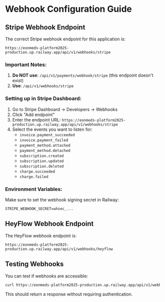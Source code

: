 # Webhook Configuration Guide

## Stripe Webhook Endpoint

The correct Stripe webhook endpoint for this application is:

```
https://eonmeds-platform2025-production.up.railway.app/api/v1/webhooks/stripe
```

### Important Notes:

1. **Do NOT use**: `/api/v1/payments/webhook/stripe` (this endpoint doesn't exist)
2. **Use**: `/api/v1/webhooks/stripe`

### Setting up in Stripe Dashboard:

1. Go to Stripe Dashboard → Developers → Webhooks
2. Click "Add endpoint"
3. Enter the endpoint URL: `https://eonmeds-platform2025-production.up.railway.app/api/v1/webhooks/stripe`
4. Select the events you want to listen for:
   - `invoice.payment_succeeded`
   - `invoice.payment_failed`
   - `payment_method.attached`
   - `payment_method.detached`
   - `subscription.created`
   - `subscription.updated`
   - `subscription.deleted`
   - `charge.succeeded`
   - `charge.failed`

### Environment Variables:

Make sure to set the webhook signing secret in Railway:
```
STRIPE_WEBHOOK_SECRET=whsec_...
```

## HeyFlow Webhook Endpoint

The HeyFlow webhook endpoint is:
```
https://eonmeds-platform2025-production.up.railway.app/api/v1/webhooks/heyflow
```

## Testing Webhooks

You can test if webhooks are accessible:
```bash
curl https://eonmeds-platform2025-production.up.railway.app/api/v1/webhooks/test
```

This should return a response without requiring authentication.
